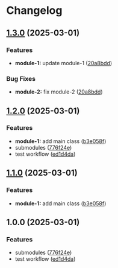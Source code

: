 # Changelog

## [1.3.0](https://github.com/Mohammad-Dwairi/axion-release-test/compare/module-1-v1.2.0...module-1-v1.3.0) (2025-03-01)


### Features

* **module-1:** update module-1 ([20a8bdd](https://github.com/Mohammad-Dwairi/axion-release-test/commit/20a8bdd6cfdcfc1439f5598bc04707ad66a8ae36))


### Bug Fixes

* **module-2:** fix module-2 ([20a8bdd](https://github.com/Mohammad-Dwairi/axion-release-test/commit/20a8bdd6cfdcfc1439f5598bc04707ad66a8ae36))

## [1.2.0](https://github.com/Mohammad-Dwairi/axion-release-test/compare/v1.1.0...v1.2.0) (2025-03-01)


### Features

* **module-1:** add main class ([b3e058f](https://github.com/Mohammad-Dwairi/axion-release-test/commit/b3e058f90c59516939dd40b19057dcf274644f2e))
* submodules ([776f24e](https://github.com/Mohammad-Dwairi/axion-release-test/commit/776f24e0a16e34a261881edd9d73b3c357111f5d))
* test workflow ([ed1d4da](https://github.com/Mohammad-Dwairi/axion-release-test/commit/ed1d4da4225dfbda23a32a812d5f602bef0ad99e))

## [1.1.0](https://github.com/Mohammad-Dwairi/axion-release-test/compare/v1.0.0...v1.1.0) (2025-03-01)


### Features

* **module-1:** add main class ([b3e058f](https://github.com/Mohammad-Dwairi/axion-release-test/commit/b3e058f90c59516939dd40b19057dcf274644f2e))

## 1.0.0 (2025-03-01)


### Features

* submodules ([776f24e](https://github.com/Mohammad-Dwairi/axion-release-test/commit/776f24e0a16e34a261881edd9d73b3c357111f5d))
* test workflow ([ed1d4da](https://github.com/Mohammad-Dwairi/axion-release-test/commit/ed1d4da4225dfbda23a32a812d5f602bef0ad99e))
